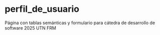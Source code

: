 # perfil_de_usuario
Página con tablas semánticas y formulario para cátedra de desarrollo de software 2025 UTN FRM
